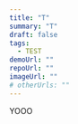 ```yaml
---
title: "T"
summary: "T"
draft: false
tags:
  - TEST
demoUrl: ""
repoUrl: ""
imageUrl: ""
# otherUrls: ""
---
```


YOOO


